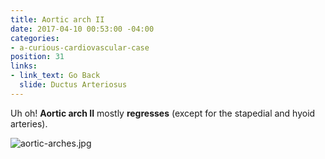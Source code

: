 ```yaml
---
title: Aortic arch II
date: 2017-04-10 00:53:00 -04:00
categories:
- a-curious-cardiovascular-case
position: 31
links:
- link_text: Go Back
  slide: Ductus Arteriosus
---
```


Uh oh! **Aortic arch II** mostly **regresses** (except for the stapedial and hyoid arteries).

![aortic-arches.jpg](/uploads/aortic-arches.jpg)

